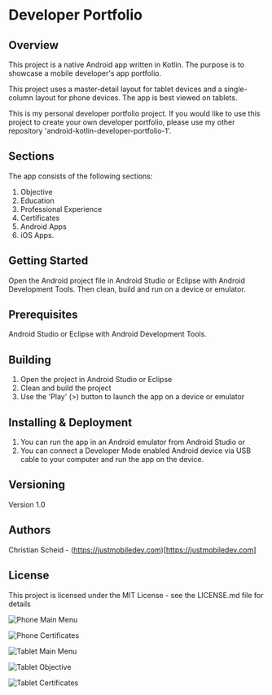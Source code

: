 # Developer Portfolio 

## Overview
This project is a native Android app written in Kotlin. The purpose is to showcase a mobile developer's app portfolio. 

This project uses a master-detail layout for tablet devices and a single-column layout for phone devices. The app is best viewed on tablets.

This is my personal developer portfolio project. If you would like to use this project to create your own developer portfolio, please use my other repository 'android-kotlin-developer-portfolio-1'.

## Sections
The app consists of the following sections:
1. Objective
2. Education
3. Professional Experience
4. Certificates
5. Android Apps
6. iOS Apps.

## Getting Started
Open the Android project file in Android Studio or Eclipse with Android Development Tools. Then clean, build and run on a device or emulator.

## Prerequisites
Android Studio or Eclipse with Android Development Tools.

## Building
1. Open the project in Android Studio or Eclipse
2. Clean and build the project
3. Use the 'Play' (>) button to launch the app on a device or emulator

## Installing & Deployment
1. You can run the app in an Android emulator from Android Studio or
2. You can connect a Developer Mode enabled Android device via USB cable to your computer and run the app on the device.

## Versioning
Version 1.0

## Authors
Christian Scheid - (https://justmobiledev.com)[https://justmobiledev.com]

## License
This project is licensed under the MIT License - see the LICENSE.md file for details

![Phone Main Menu](screenshots/phone-screenshot-1.png?raw=true "Phone Main Menu")

![Phone Certificates](screenshots/phone-screenshot-3.png?raw=true "Phone Certificates")

![Tablet Main Menu](screenshots/screenshot-1.png?raw=true "Main Menu")

![Tablet Objective](screenshots/screenshot-2.png?raw=true "Objective")

![Tablet Certificates](screenshots/screenshot-3.png?raw=true "Certificates")
